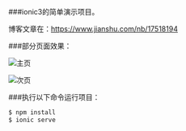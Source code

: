 ###ionic3的简单演示项目。

博客文章在：https://www.jianshu.com/nb/17518194

###部分页面效果：

![主页](https://github.com/woodstream/appetite/blob/master/src/assets/imgs/home.png)

![次页](https://github.com/woodstream/appetite/blob/master/src/assets/imgs/second.png)

###执行以下命令运行项目：

```bash
$ npm install
$ ionic serve
```

